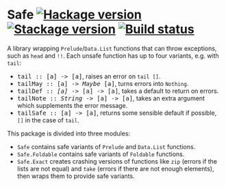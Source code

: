 # Safe [![Hackage version](https://img.shields.io/hackage/v/safe.svg?label=Hackage)](https://hackage.haskell.org/package/safe) [![Stackage version](https://www.stackage.org/package/safe/badge/nightly?label=Stackage)](https://www.stackage.org/package/safe) [![Build status](https://img.shields.io/travis/ndmitchell/safe/master.svg?label=Build)](https://travis-ci.org/ndmitchell/safe)

A library wrapping `Prelude`/`Data.List` functions that can throw exceptions, such as `head` and `!!`. Each unsafe function has up to four variants, e.g. with `tail`:

* <tt>tail :: [a] -> [a]</tt>, raises an error on `tail []`.
* <tt>tailMay :: [a] -> <i>Maybe</i> [a]</tt>, turns errors into `Nothing`.
* <tt>tailDef :: <i>[a]</i> -> [a] -> [a]</tt>, takes a default to return on errors.
* <tt>tailNote :: <i>String</i> -> [a] -> [a]</tt>, takes an extra argument which supplements the error message.
* <tt>tailSafe :: [a] -> [a]</tt>, returns some sensible default if possible, `[]` in the case of `tail`.

This package is divided into three modules:

* `Safe` contains safe variants of `Prelude` and `Data.List` functions.
* `Safe.Foldable` contains safe variants of `Foldable` functions.
* `Safe.Exact` creates crashing versions of functions like `zip` (errors if the lists are not equal) and `take` (errors if there are not enough elements), then wraps them to provide safe variants.
